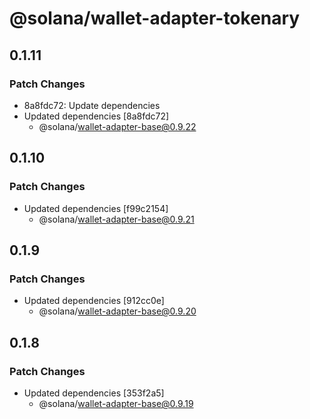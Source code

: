 # @solana/wallet-adapter-tokenary

## 0.1.11

### Patch Changes

-   8a8fdc72: Update dependencies
-   Updated dependencies [8a8fdc72]
    -   @solana/wallet-adapter-base@0.9.22

## 0.1.10

### Patch Changes

-   Updated dependencies [f99c2154]
    -   @solana/wallet-adapter-base@0.9.21

## 0.1.9

### Patch Changes

-   Updated dependencies [912cc0e]
    -   @solana/wallet-adapter-base@0.9.20

## 0.1.8

### Patch Changes

-   Updated dependencies [353f2a5]
    -   @solana/wallet-adapter-base@0.9.19
